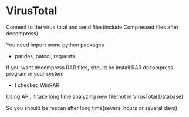 # VirusTotal

Connect to the virus total and send files(include Compressed files after decompress)

You need import some python packages
- pandas, patool, requests

If you want decompress RAR files, should be install RAR decompress program in your system
- I checked WinRAR

Using API, it take long time analyzing new file(not in VirusTotal Database)

So you should be rescan after long time(several hours or several days)